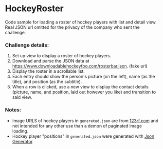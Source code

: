 # HockeyRoster
Code sample for loading a roster of hockey players with list and detail view.<br> Real JSON url omitted for the privacy of the company who sent the challenge. 

### Challenge details:

1. Set up view to display a roster of hockey players.
2. Download and parse the JSON data at https://www.downloadablehockeyfoo.com/rosterbar.json. (fake url)
3. Display the roster in a scrollable list.
4. Each entry should show the person's picture (on the left), name (as the title), and position (as the subtitle).
5. When a row is clicked, use a new view to display the contact details (picture, name, and position, laid out however you like) and transition to said view.



### Notes:
+ Image URLS of hockey players in `generated.json` are from <a href="https://www.123rf.com/stock-photo/hockey_player.html">123rf.com</a> and not intended for any other use than a demon of paginated image loading.
+ Hockey player "positions" in `generated.json` were generated with <a href="https://www.json-generator.com">Json Generator</a>.
